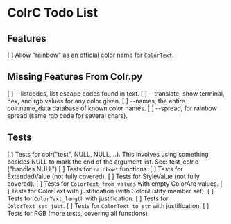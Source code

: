 # ColrC Todo List

## Features
[ ] Allow "rainbow" as an official color name for `ColorText`.

## Missing Features From Colr.py
[ ] --listcodes, list escape codes found in text.
[ ] --translate, show terminal, hex, and rgb values for any color given.
[ ] --names, the entire colr.name_data database of known color names.
[ ] --spread, for rainbow spread (same rgb code for several chars).

## Tests
[ ] Tests for colr("test", NULL, NULL, ..).
    This involves using something besides NULL to mark the end of the argument
    list. See: test_colr.c ("handles NULL")
[ ] Tests for `rainbow*` functions.
[ ] Tests for ExtendedValue (not fully covered).
[ ] Tests for StyleValue (not fully covered).
[ ] Tests for `ColorText_from_values` with empty ColorArg values.
[ ] Tests for ColorText with justification (with ColorJustify member set).
    [ ] Tests for `ColorText_length` with justification.
    [ ] Tests for `ColorText_set_just`.
    [ ] Tests for `ColorText_to_str` with justification.
[ ] Tests for RGB (more tests, covering all functions)
